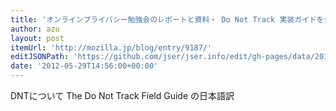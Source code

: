 ```yaml
---
title: 'オンラインプライバシー勉強会のレポートと資料・ Do Not Track 実装ガイドを公開しました | Mozilla Japan ブログ'
author: azu
layout: post
itemUrl: 'http://mozilla.jp/blog/entry/9187/'
editJSONPath: 'https://github.com/jser/jser.info/edit/gh-pages/data/2012/05/index.json'
date: '2012-05-29T14:56:00+00:00'
---
```

DNTについて
The Do Not Track Field Guide の日本語訳
